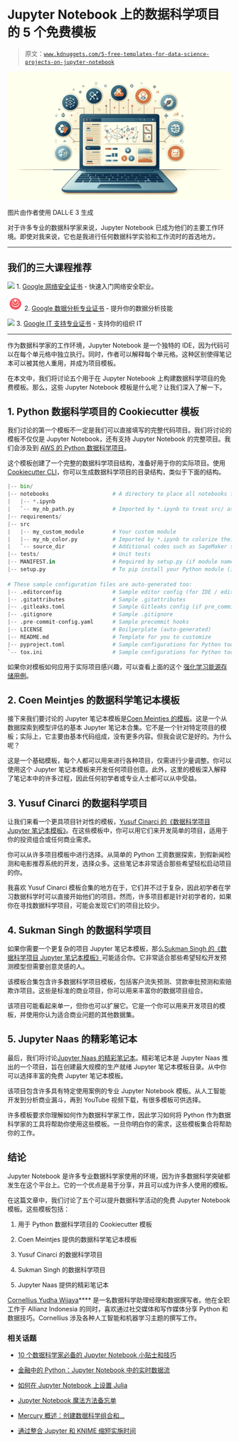 # Jupyter Notebook 上的数据科学项目的 5 个免费模板

> 原文：[`www.kdnuggets.com/5-free-templates-for-data-science-projects-on-jupyter-notebook`](https://www.kdnuggets.com/5-free-templates-for-data-science-projects-on-jupyter-notebook)

![Jupyter Notebook 上的数据科学项目的 5 个免费模板](img/e6943732a00200cbfe1b55d90bcd1e55.png)

图片由作者使用 DALL·E 3 生成

对于许多专业的数据科学家来说，Jupyter Notebook 已成为他们的主要工作环境。即使对我来说，它也是我进行任何数据科学实验和工作流时的首选地方。

* * *

## 我们的三大课程推荐

![](img/0244c01ba9267c002ef39d4907e0b8fb.png) 1\. [Google 网络安全证书](https://www.kdnuggets.com/google-cybersecurity) - 快速入门网络安全职业。

![](img/e225c49c3c91745821c8c0368bf04711.png) 2\. [Google 数据分析专业证书](https://www.kdnuggets.com/google-data-analytics) - 提升你的数据分析技能

![](img/0244c01ba9267c002ef39d4907e0b8fb.png) 3\. [Google IT 支持专业证书](https://www.kdnuggets.com/google-itsupport) - 支持你的组织 IT

* * *

作为数据科学家的工作环境，Jupyter Notebook 是一个独特的 IDE，因为代码可以在每个单元格中独立执行。同时，作者可以解释每个单元格。这种区别使得笔记本可以被其他人重用，并成为项目模板。

在本文中，我们将讨论五个用于在 Jupyter Notebook 上构建数据科学项目的免费模板。那么，这些 Jupyter Notebook 模板是什么呢？让我们深入了解一下。

## 1\. Python 数据科学项目的 Cookiecutter 模板

我们讨论的第一个模板不一定是我们可以直接填写的完整代码项目。我们将讨论的模板不仅仅是 Jupyter Notebook，还有支持 Jupyter Notebook 的完整项目。我们会涉及到 [AWS 的 Python 数据科学项目](https://github.com/aws-samples/python-data-science-template)。

这个模板创建了一个完整的数据科学项目结构，准备好用于你的实际项目。使用 [Cookiecutter CLI](https://github.com/cookiecutter/cookiecutter)，你可以生成数据科学项目的目录结构，类似于下面的结构。

```py
|-- bin/
|-- notebooks                    # A directory to place all notebooks files.
|   |-- *.ipynb
|   `-- my_nb_path.py            # Imported by *.ipynb to treat src/ as PYTHONPATH
|-- requirements/
|-- src
|   |-- my_custom_module         # Your custom module
|   |-- my_nb_color.py           # Imported by *.ipynb to colorize their outputs
|   `-- source_dir               # Additional codes such as SageMaker source dir
|-- tests/                       # Unit tests
|-- MANIFEST.in                  # Required by setup.py (if module name specified)
|-- setup.py                     # To pip install your Python module (if module name specified)

# These sample configuration files are auto-generated too:
|-- .editorconfig                # Sample editor config (for IDE / editor that supports this)
|-- .gitattributes               # Sample .gitattributes
|-- .gitleaks.toml               # Sample Gitleaks config (if pre_commit is advanced)
|-- .gitignore                   # Sample .gitignore
|-- .pre-commit-config.yaml      # Sample precommit hooks
|-- LICENSE                      # Boilperplate (auto-generated)
|-- README.md                    # Template for you to customize
|-- pyproject.toml               # Sample configurations for Python toolchains
`-- tox.ini                      # Sample configurations for Python toolchains 
```

如果你对模板如何应用于实际项目感兴趣，可以查看上面的这个 [强化学习能源存储用例](https://github.com/aws-samples/sagemaker-rl-energy-storage-system)。

## 2\. Coen Meintjes 的数据科学笔记本模板

接下来我们要讨论的 Jupyter 笔记本模板是[Coen Meintjes 的模板](https://github.com/CoenMeintjes/data_science_notebook_templates/tree/main)。这是一个从数据探索到模型评估的基本 Jupyter 笔记本合集。它不是一个针对特定项目的模板；实际上，它主要由基本代码组成，没有更多内容。但我会说它是好的。为什么呢？

这是一个基础模板，每个人都可以用来进行各种项目，仅需进行少量调整。你可以使用这个 Jupyter 笔记本模板来开发任何项目创意。此外，这里的模板深入解释了笔记本中的许多过程，因此任何初学者或专业人士都可以从中受益。

## 3\. Yusuf Cinarci 的数据科学项目

让我们来看一个更具项目针对性的模板，[Yusuf Cinarci 的《数据科学项目 Jupyter 笔记本模板》](https://github.com/SUKHMAN-SINGH-1612/Data-Science-Projects/tree/main)。在这些模板中，你可以用它们来开发简单的项目，适用于你的投资组合或任何商业需求。

你可以从许多项目模板中进行选择。从简单的 Python 工资数据探索，到假新闻检测和电影推荐系统的开发，选择众多。这些笔记本非常适合那些希望轻松启动项目的你。

我喜欢 Yusuf Cinarci 模板合集的地方在于，它们并不过于复杂，因此初学者在学习数据科学时可以直接开始他们的项目。然而，许多项目都是针对初学者的，如果你在寻找数据科学项目，可能会发现它们的项目比较少。

## 4\. Sukman Singh 的数据科学项目

如果你需要一个更复杂的项目 Jupyter 笔记本模板，那么[Sukman Singh 的《数据科学项目 Jupyter 笔记本模板》](https://github.com/SUKHMAN-SINGH-1612/Data-Science-Projects/tree/main)可能适合你。它非常适合那些希望轻松开发预测模型但需要创意灵感的人。

该模板合集包含许多数据科学项目模板，包括客户流失预测、贷款审批预测和索赔欺诈项目。这些是标准的商业项目，你可以用来丰富你的数据项目组合。

该项目可能看起来单一，但你也可以扩展它。它是一个你可以用来开发项目的模板，并使用你认为适合商业问题的其他数据集。

## 5\. Jupyter Naas 的精彩笔记本

最后，我们将讨论[Jupyter Naas 的精彩笔记本](https://github.com/jupyter-naas/awesome-notebooks/tree/master/YouTube)。精彩笔记本是 Jupyter Naas 推出的一个项目，旨在创建最大规模的生产就绪 Jupyter 笔记本模板目录。从中你可以选择丰富的免费 Jupyter 笔记本模板。

该项目包含许多具有特定使用案例的专业 Jupyter Notebook 模板。从人工智能开发到分析商业漏斗，再到 YouTube 视频下载，有很多模板可供选择。

许多模板要求你理解如何作为数据科学家工作，因此学习如何将 Python 作为数据科学家的工具将帮助你使用这些模板。一旦你明白你的需求，这些模板集合将帮助你的工作。

## 结论

Jupyter Notebook 是许多专业数据科学家使用的环境，因为许多数据科学突破都发生在这个平台上。它的一个优点是易于分享，并且可以成为许多人使用的模板。

在这篇文章中，我们讨论了五个可以提升数据科学活动的免费 Jupyter Notebook 模板。这些模板包括：

1.  用于 Python 数据科学项目的 Cookiecutter 模板

1.  Coen Meintjes 提供的数据科学笔记本模板

1.  Yusuf Cinarci 的数据科学项目

1.  Sukman Singh 的数据科学项目

1.  Jupyter Naas 提供的精彩笔记本

**[](https://www.linkedin.com/in/cornellius-yudha-wijaya/)**[Cornellius Yudha Wijaya](https://www.linkedin.com/in/cornellius-yudha-wijaya/)**** 是一名数据科学助理经理和数据撰写者。他在全职工作于 Allianz Indonesia 的同时，喜欢通过社交媒体和写作媒体分享 Python 和数据技巧。Cornellius 涉及各种人工智能和机器学习主题的撰写工作。

### 相关话题

+   [10 个数据科学家必备的 Jupyter Notebook 小贴士和技巧](https://www.kdnuggets.com/2023/06/10-jupyter-notebook-tips-tricks-data-scientists.html)

+   [金融中的 Python：Jupyter Notebook 中的实时数据流](https://www.kdnuggets.com/python-in-finance-real-time-data-streaming-within-jupyter-notebook)

+   [如何在 Jupyter Notebook 上设置 Julia](https://www.kdnuggets.com/2022/11/setup-julia-jupyter-notebook.html)

+   [Jupyter Notebook 魔法方法备忘单](https://www.kdnuggets.com/jupyter-notebook-magic-methods-cheat-sheet)

+   [Mercury 概述：创建数据科学组合和…](https://www.kdnuggets.com/2022/05/overview-mercury-creating-data-science-portfolio-notebook-based-webapps.html)

+   [通过整合 Jupyter 和 KNIME 缩短实施时间](https://www.kdnuggets.com/2021/12/cutting-implementation-time-integrating-jupyter-knime.html)
